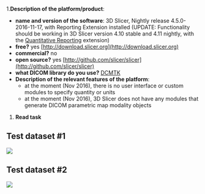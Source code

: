 1.**Description of the platform/product**:

* **name and version of the software**: 3D Slicer, Nightly release 4.5.0-2016-11-17, with Reporting Extension installed (UPDATE: Functionality should be working in 3D Slicer version 4.10 stable and 4.11 nightly, with the [Quantitative Reporting](https://github.com/QIICR/QuantitativeReporting) extension)
* **free?** yes [http://download.slicer.org](http://download.slicer.org)
* **commercial?** no
* **open source?** yes [http://github.com/slicer/slicer](http://github.com/slicer/slicer)
* **what DICOM library do you use?** [DCMTK](http://dcmtk.org)
* **Description of the relevant features of the platform**:
  * at the moment \(Nov 2016\), there is no user interface or custom modules  to specify quantity or units
  * at the moment \(Nov 2016\), 3D Slicer does not have any modules that generate DICOM parametric map modality objects

1. **Read task**

## Test dataset \#1

![](../slicer/slicer-pm-test1.png)

## Test dataset \#2

![](../slicer/slicer-pm-test2.png)
